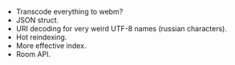 - Transcode everything to webm?
- JSON struct.
- URI decoding for very weird UTF-8 names (russian characters).
- Hot reindexing.
- More effective index.
- Room API.
